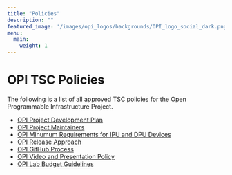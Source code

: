 ```yaml
---
title: "Policies"
description: ""
featured_image: '/images/opi_logos/backgrounds/OPI_logo_social_dark.png'
menu:
  main:
    weight: 1
---
```


# OPI TSC Policies

The following is a list of all approved TSC policies for the Open Programmable
Infrastructure Project.

* [OPI Project Development Plan](https://github.com/opiproject/opi/blob/main/Policies/DEVELOPMENT_FLOW.md)
* [OPI Project Maintainers](https://github.com/opiproject/opi/blob/main/Policies/MAINTAINERS.md)
* [OPI Minumum Requirements for IPU and DPU Devices](https://github.com/opiproject/opi/blob/main/Policies/MINIMUM_REQUIREMENTS.md)
* [OPI Release Approach](https://github.com/opiproject/opi/blob/main/Policies/OPI_RELEASE_APPROACH.md)
* [OPI GitHub Process](https://github.com/opiproject/opi/blob/main/Policies/doc-github-rules.md)
* [OPI Video and Presentation Policy](https://github.com/opiproject/opi/blob/main/Policies/publishing_policy.md)
* [OPI Lab Budget Guidelines](https://github.com/opiproject/opi/blob/main/Policies/spending_guidelines.md)
